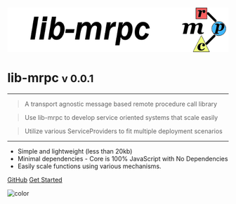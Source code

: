 <!-- _coverpage.md -->

![logo](media/lib-mrpc-banner-640x128.png)

# lib-mrpc <small>v 0.0.1</small>

<hr>

> A transport agnostic message based remote procedure call library

> Use lib-mrpc to develop service oriented systems that scale easily

> Utilize various ServiceProviders to fit multiple deployment scenarios

<hr>

- Simple and lightweight (less than 20kb)
- Minimal dependencies - Core is 100% JavaScript with No Dependencies
- Easily scale functions using various mechanisms.

[GitHub](https://github.com/liquicode/lib-mrpc)
[Get Started](guides/readme.md)


<!-- background image -->

<!-- ![]() -->

<!-- background color -->

![color](#cceeff)
